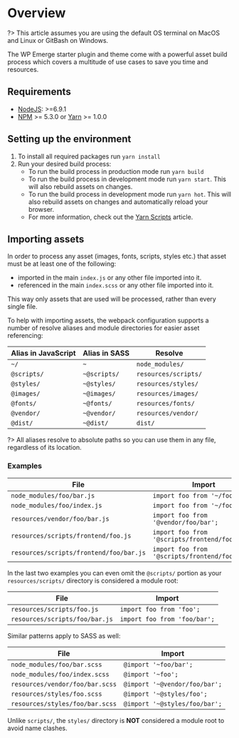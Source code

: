 # Overview

?> This article assumes you are using the default OS terminal on MacOS and Linux or GitBash on Windows.

The WP Emerge starter plugin and theme come with a powerful asset build process which covers a multitude of use cases to save you time and resources.

## Requirements

- [NodeJS](https://nodejs.org/en/): >=6.9.1
- [NPM](https://www.npmjs.com/) >= 5.3.0 or [Yarn](https://yarnpkg.com/en/) >= 1.0.0

## Setting up the environment

1. To install all required packages run `yarn install`
2. Run your desired build process:
    - To run the build process in production mode run `yarn build`
    - To run the build process in development mode run `yarn start`. This will also rebuild assets on changes.
    - To run the build process in development mode run `yarn hot`. This will also rebuild assets on changes and automatically reload your browser.
    - For more information, check out the [Yarn Scripts](/starter/scripts/overview) article.

## Importing assets

In order to process any asset (images, fonts, scripts, styles etc.) that asset must be at least one of the following:
- imported in the main `index.js` or any other file imported into it.
- referenced in the main `index.scss` or any other file imported into it.

This way only assets that are used will be processed, rather than every single file.

To help with importing assets, the webpack configuration supports a number of resolve aliases and module directories for easier asset referencing:

| Alias in JavaScript | Alias in SASS | Resolve |
| --- | --- |--- |
| `~/` | `~` | `node_modules/` |
| `@scripts/` | `~@scripts/` | `resources/scripts/` |
| `@styles/` | `~@styles/` | `resources/styles/` |
| `@images/` | `~@images/` | `resources/images/` |
| `@fonts/` | `~@fonts/` | `resources/fonts/` |
| `@vendor/` | `~@vendor/` | `resources/vendor/` |
| `@dist/` | `~@dist/` | `dist/` |

?> All aliases resolve to absolute paths so you can use them in any file, regardless of its location.

### Examples

| File | Import |
| --- | --- |
| `node_modules/foo/bar.js` | `import foo from '~/foo/bar';` |
| `node_modules/foo/index.js` | `import foo from '~/foo';` |
| `resources/vendor/foo/bar.js` | `import foo from '@vendor/foo/bar';` |
| `resources/scripts/frontend/foo.js` | `import foo from '@scripts/frontend/foo';` |
| `resources/scripts/frontend/foo/bar.js` | `import foo from '@scripts/frontend/foo/bar';` |

In the last two examples you can even omit the `@scripts/` portion as your `resources/scripts/` directory is considered a module root:

| File | Import |
| --- | --- |
| `resources/scripts/foo.js` | `import foo from 'foo';` |
| `resources/scripts/foo/bar.js` | `import foo from 'foo/bar';` |

Similar patterns apply to SASS as well:

| File | Import |
| --- | --- |
| `node_modules/foo/bar.scss` | `@import '~foo/bar';` |
| `node_modules/foo/index.scss` | `@import '~foo';` |
| `resources/vendor/foo/bar.scss` | `@import '~@vendor/foo/bar';` |
| `resources/styles/foo.scss` | `@import '~@styles/foo';` |
| `resources/styles/foo/bar.scss` | `@import '~@styles/foo/bar';` |

Unlike `scripts/`, the `styles/` directory is __NOT__ considered a module root to avoid name clashes.
